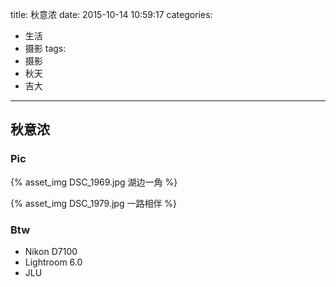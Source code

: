 title: 秋意浓
date: 2015-10-14 10:59:17
categories:
- 生活
- 摄影
tags:
- 摄影
- 秋天
- 吉大
---

## 秋意浓

### Pic

{% asset_img DSC_1969.jpg 湖边一角 %}

{% asset_img DSC_1979.jpg 一路相伴 %}

### Btw

- Nikon D7100
- Lightroom 6.0
- JLU
